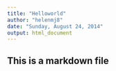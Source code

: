 ```yaml
---
title: "Helloworld"
author: "helenmj8"
date: "Sunday, August 24, 2014"
output: html_document
---
```



## This is a markdown file
